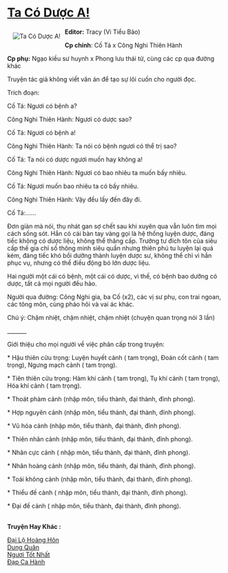 <a href="https://utruyen.com/ta-co-duoc-a/18921/" title="Ta Có Dược A!"><h1>Ta Có Dược A!</h1></a><div style="display:table"><img align="right" style="float: left; padding: 10px;" src="https://utruyen.com/images/story/200x260/ta-co-duoc-a.jpg" alt="Ta Có Dược A!"><b>Editor:</b> Tracy (Vi Tiểu Bảo) <p></p><b>Cp chính</b>: Cố Tá x Công Nghi Thiên Hành <p></p><b>Cp phụ:</b> Ngạo kiều sư huynh x Phong lưu thái tử, cùng các cp qua đường khác <p></p>Truyện tác giả không viết văn án để tạo sự lôi cuốn cho người đọc.<p></p>Trích đoạn:<p></p>Cố Tá: Ngươi có bệnh a?<p></p>Công Nghi Thiên Hành: Ngươi có dược sao?<p></p>Cố Tá: Ngươi có bệnh a!<p></p>Công Nghi Thiên Hành: Ta nói có bệnh ngươi có thể trị sao?<p></p>Cố Tá: Ta nói có dược ngươi muốn hay không a!<p></p>Công Nghi Thiên Hành: Ngươi có bao nhiêu ta muốn bấy nhiêu.<p></p>Cố Tá: Ngươi muốn bao nhiêu ta có bấy nhiêu.<p></p>Công Nghi Thiên Hành: Vậy đều lấy đến đây đi.<p></p>Cố Tá:......<p></p>Đơn giản mà nói, thụ nhát gan sợ chết sau khi xuyên qua vẫn luôn tìm mọi cách sống sót. Hắn có cái bàn tay vàng gọi là hệ thống luyện dược, đáng tiếc không có dược liệu, không thể thăng cấp. Trưởng tư đích tôn của siêu cấp thế gia chỉ số thông minh siêu quần nhưng thiên phú tu luyện lại quá kém, đáng tiếc khó bồi dưỡng thành luyện dược sư, không thể chỉ vì hắn phục vụ, nhưng có thể điều động bó lớn dược liệu. <p></p>Hai người một cái có bệnh, một cái có dược, vì thế, có bệnh bao dưỡng có dược, tất cả mọi người đều hảo.<p></p>Người qua đường: Công Nghi gia, ba Cố (x2), các vị sư phụ, con trai ngoan, các tông môn, cùng pháo hôi và vai ác khác. <p></p>Chú ý: Chậm nhiệt, chậm nhiệt, chậm nhiệt (chuyện quan trọng nói 3 lần) <p></p>_______ <p></p>Giới thiệu cho mọi người về việc phân cấp trong truyện: <p></p>* Hậu thiên cửu trọng: Luyện huyết cảnh ( tam trọng), Đoán cốt cảnh ( tam trọng), Ngưng mạch cảnh ( tam trọng). <p></p>* Tiên thiên cửu trọng: Hàm khí cảnh ( tam trọng), Tụ khí cảnh ( tam trọng), Hóa khí cảnh ( tam trọng). <p></p>* Thoát phàm cảnh (nhập môn, tiểu thành, đại thành, đỉnh phong). <p></p>* Hợp nguyên cảnh (nhập môn, tiểu thành, đại thành, đỉnh phong). <p></p>* Vũ hóa cảnh (nhập môn, tiểu thành, đại thành, đỉnh phong). <p></p>* Thiên nhân cảnh (nhập môn, tiểu thành, đại thành, đỉnh phong). <p></p>* Nhân cực cảnh ( nhập môn, tiểu thành, đại thành, đỉnh phong). <p></p>* Nhân hoàng cảnh (nhập môn, tiểu thành, đại thành, đỉnh phong). <p></p>* Toái không cảnh (nhập môn, tiểu thành, đại thành, đỉnh phong). <p></p>* Thiểu đế cảnh ( nhập môn, tiểu thành, đại thành, đỉnh phong). <p></p>* Đại đế cảnh ( nhập môn, tiểu thành, đại thành, đỉnh phong).</div><p><br><b>Truyện Hay Khác :</b></p><a href="https://utruyen.com/dai-lo-hoang-hon/25157/" alt="Đại Lộ Hoàng Hôn">Đại Lộ Hoàng Hôn</a><br/><a href="https://github.com/quanluxury/ngontinh_sac/tree/master/truyenhay/21539/" alt="Dung Quân">Dung Quân</a><br/><a href="https://www.flickr.com/photos/183745219@N08/49399859117/" alt="Ngươi Tốt Nhất">Ngươi Tốt Nhất</a><br/><a href="https://github.com/quanluxury/ngontinh_sac/tree/master/truyenhay/21373/" alt="Đạp Ca Hành">Đạp Ca Hành</a><br/>